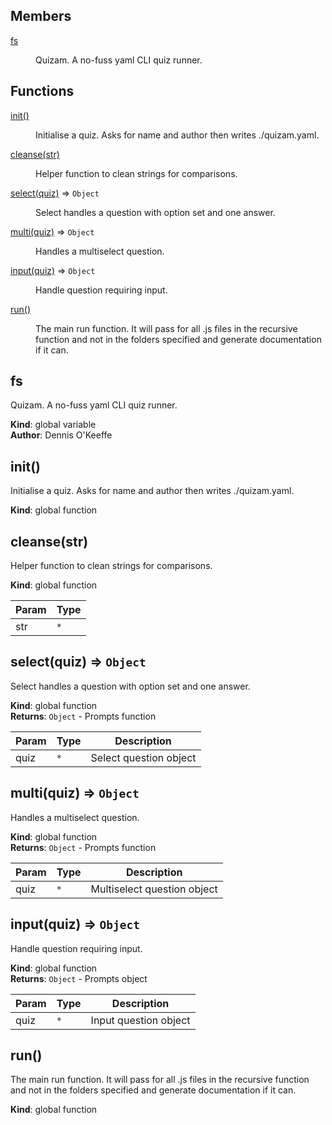 ## Members

<dl>
<dt><a href="#fs">fs</a></dt>
<dd><p>Quizam. A no-fuss yaml CLI quiz runner.</p>
</dd>
</dl>

## Functions

<dl>
<dt><a href="#init">init()</a></dt>
<dd><p>Initialise a quiz. Asks for name and author then writes ./quizam.yaml.</p>
</dd>
<dt><a href="#cleanse">cleanse(str)</a></dt>
<dd><p>Helper function to clean strings for comparisons.</p>
</dd>
<dt><a href="#select">select(quiz)</a> ⇒ <code>Object</code></dt>
<dd><p>Select handles a question with option set and one answer.</p>
</dd>
<dt><a href="#multi">multi(quiz)</a> ⇒ <code>Object</code></dt>
<dd><p>Handles a multiselect question.</p>
</dd>
<dt><a href="#input">input(quiz)</a> ⇒ <code>Object</code></dt>
<dd><p>Handle question requiring input.</p>
</dd>
<dt><a href="#run">run()</a></dt>
<dd><p>The main run function. It will pass for all .js files
in the recursive function and not in the folders specified
and generate documentation if it can.</p>
</dd>
</dl>

<a name="fs"></a>

## fs
Quizam. A no-fuss yaml CLI quiz runner.

**Kind**: global variable  
**Author**: Dennis O'Keeffe  
<a name="init"></a>

## init()
Initialise a quiz. Asks for name and author then writes ./quizam.yaml.

**Kind**: global function  
<a name="cleanse"></a>

## cleanse(str)
Helper function to clean strings for comparisons.

**Kind**: global function  

| Param | Type            |
| ----- | --------------- |
| str   | <code>\*</code> |

<a name="select"></a>

## select(quiz) ⇒ <code>Object</code>
Select handles a question with option set and one answer.

**Kind**: global function  
**Returns**: <code>Object</code> - Prompts function  

| Param | Type            | Description            |
| ----- | --------------- | ---------------------- |
| quiz  | <code>\*</code> | Select question object |

<a name="multi"></a>

## multi(quiz) ⇒ <code>Object</code>
Handles a multiselect question.

**Kind**: global function  
**Returns**: <code>Object</code> - Prompts function  

| Param | Type            | Description                 |
| ----- | --------------- | --------------------------- |
| quiz  | <code>\*</code> | Multiselect question object |

<a name="input"></a>

## input(quiz) ⇒ <code>Object</code>
Handle question requiring input.

**Kind**: global function  
**Returns**: <code>Object</code> - Prompts object  

| Param | Type            | Description           |
| ----- | --------------- | --------------------- |
| quiz  | <code>\*</code> | Input question object |

<a name="run"></a>

## run()
The main run function. It will pass for all .js files
in the recursive function and not in the folders specified
and generate documentation if it can.

**Kind**: global function  
